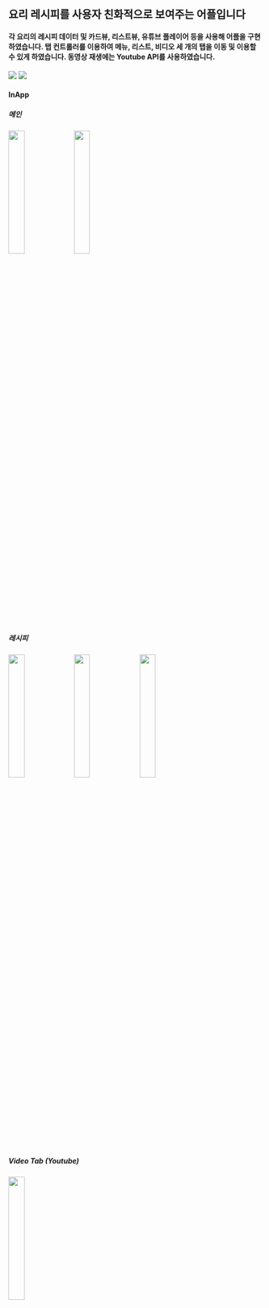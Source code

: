 ## 요리 레시피를 사용자 친화적으로 보여주는 어플입니다
#### 각 요리의 레시피 데이터 및 카드뷰, 리스트뷰, 유튜브 플레이어 등을 사용해 어플을 구현하였습니다. 탭 컨트롤러를 이용하여 메뉴, 리스트, 비디오 세 개의 탭을 이동 및 이용할 수 있게 하였습니다. 동영상 재생에는 Youtube API를 사용하였습니다.

<img src="https://img.shields.io/badge/Flutter-02569B?style=flat-square&logo=flutter&logoColor=white"/> <img src="https://img.shields.io/badge/Dart-0175C2?style=flat-square&logo=dart&logoColor=white"/>

#### InApp

##### 메인

<img src ="https://user-images.githubusercontent.com/43633076/175857111-b1468c05-486f-47b4-8f9a-12cfe0d2d151.png" width="25%" height="25%"/> <img src ="https://user-images.githubusercontent.com/43633076/175855697-6b2a6d0c-1d62-40b8-ae68-0fd8fe172f56.png" width="25%" height="25%"/>

##### 레시피
<img src ="https://user-images.githubusercontent.com/43633076/175855668-b3ae3927-2195-48a6-a6c3-ccba3d3097ee.png" width="25%" height="25%"/> <img src ="https://user-images.githubusercontent.com/43633076/175855678-f5d87d23-4335-48a4-bf48-7fce60f647d5.png" width="25%" height="25%"/> <img src ="https://user-images.githubusercontent.com/43633076/175855683-ed268721-fc83-4550-81ed-47854775057c.png" width="25%" height="25%"/>

##### Video Tab (Youtube)
<img src ="https://user-images.githubusercontent.com/43633076/175855721-4e400111-265e-4d59-9a65-364768345642.png" width="25%" height="25%"/>


